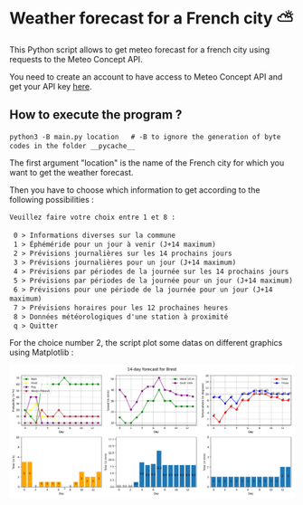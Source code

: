 # Weather forecast for a French city  &#x26C5;

This Python script allows to get meteo forecast for a french city using requests to the Meteo Concept API.

You need to create an account to have access to Meteo Concept API and get your API key [here](https://api.meteo-concept.com/login).

## How to execute the program ?

```
python3 -B main.py location   # -B to ignore the generation of byte codes in the folder __pycache__
```   

The first argument "location" is the name of the French city for which you want to get the weather forecast.

Then you have to choose which information to get according to the following possibilities :  

```
Veuillez faire votre choix entre 1 et 8 :

 0 > Informations diverses sur la commune
 1 > Éphéméride pour un jour à venir (J+14 maximum)
 2 > Prévisions journalières sur les 14 prochains jours
 3 > Prévisions journalières pour un jour (J+14 maximum)
 4 > Prévisions par périodes de la journée sur les 14 prochains jours
 5 > Prévisions par périodes de la journée pour un jour (J+14 maximum)
 6 > Prévisions pour une période de la journée pour un jour (J+14 maximum)
 7 > Prévisions horaires pour les 12 prochaines heures
 8 > Données météorologiques d'une station à proximité
 q > Quitter
``` 

For the choice number 2, the script plot some datas on different graphics using Matplotlib : 

<img src = "14-day-forecast.png" width = 1080>
